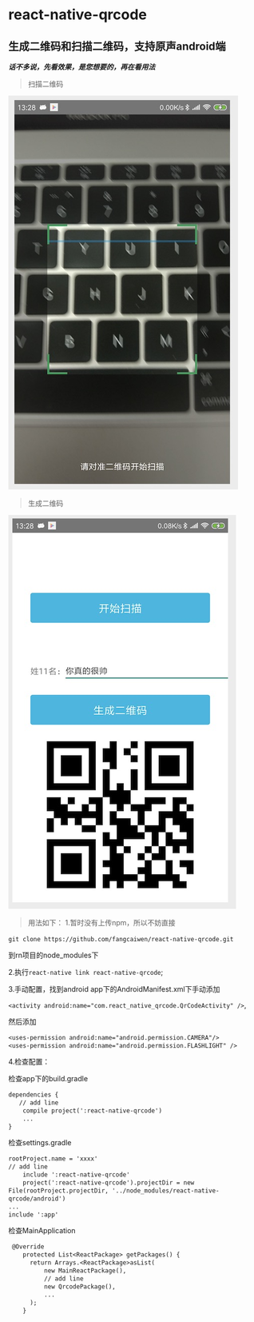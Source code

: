 # react-native-qrcode
## 生成二维码和扫描二维码，支持原声android端
***话不多说，先看效果，是您想要的，再在看用法***

> 扫描二维码

![image](https://github.com/fangcaiwen/react-native-qrcode/blob/master/%E6%89%AB%E6%8F%8F%E4%BA%8C%E7%BB%B4%E7%A0%81.jpg)

> 生成二维码

![image](https://github.com/fangcaiwen/react-native-qrcode/blob/master/%E7%94%9F%E6%88%90%E4%BA%8C%E7%BB%B4%E7%A0%81.jpg)

> 用法如下：
1.暂时没有上传npm，所以不妨直接 

```git clone https://github.com/fangcaiwen/react-native-qrcode.git```

到rn项目的node_modules下

2.执行```react-native link react-native-qrcode```;

3.手动配置，找到android app下的AndroidManifest.xml下手动添加 

```<activity android:name="com.react_native_qrcode.QrCodeActivity" />```,

然后添加

```
<uses-permission android:name="android.permission.CAMERA"/>
<uses-permission android:name="android.permission.FLASHLIGHT" />
```

4.检查配置：

检查app下的build.gradle 

```
dependencies {
   // add line
    compile project(':react-native-qrcode')
    ...
}
```

检查settings.gradle

```
rootProject.name = 'xxxx'
// add line
    include ':react-native-qrcode'
    project(':react-native-qrcode').projectDir = new File(rootProject.projectDir, '../node_modules/react-native-qrcode/android')
...
include ':app'

```
检查MainApplication
```
 @Override
    protected List<ReactPackage> getPackages() {
      return Arrays.<ReactPackage>asList(
          new MainReactPackage(),
          // add line
          new QrcodePackage(),
          ...  
      );
    }
```
